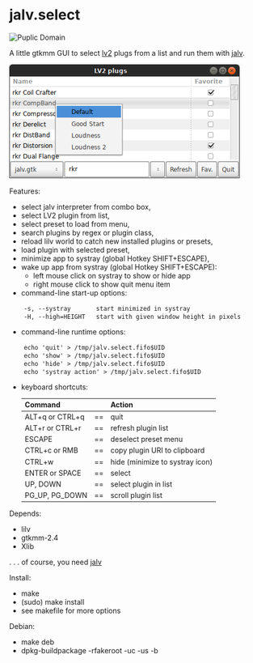 jalv.select
===========

![Puplic Domain](http://freedomdefined.org/upload/2/20/Pd-button.png)

A little gtkmm GUI to select [lv2](http://lv2plug.in/) plugs from a list
and run them with [jalv](https://drobilla.net/software/jalv/).

![jalvselect](https://github.com/brummer10/jalv_select/raw/master/jalv.select.png)

Features:

- select jalv interpreter from combo box,
- select LV2 plugin from list,
- select preset to load from menu,
- search plugins by regex or plugin class,
- reload lilv world to catch new installed plugins or presets,
- load plugin with selected preset,
- minimize app to systray (global Hotkey SHIFT+ESCAPE),
- wake up app from systray (global Hotkey SHIFT+ESCAPE):
    - left mouse click on systray to show or hide app
    - right mouse click to show quit menu item
- command-line start-up options:
```
    -s, --systray       start minimized in systray
    -H, --high=HEIGHT   start with given window height in pixels
```
- command-line runtime options:
```
    echo 'quit' > /tmp/jalv.select.fifo$UID
    echo 'show' > /tmp/jalv.select.fifo$UID
    echo 'hide' > /tmp/jalv.select.fifo$UID
    echo 'systray action' > /tmp/jalv.select.fifo$UID
```
- keyboard shortcuts:

    |   Command       |     |   Action                      |
    |-----------------|:---:|-------------------------------|
    |ALT+q or CTRL+q  |==   |quit                           |
    |ALT+r or CTRL+r  |==   |refresh plugin list            |
    |ESCAPE           |==   |deselect preset menu           |
    |CTRL+c or RMB    |==   |copy plugin URI to clipboard   |
    |CTRL+w           |==   |hide (minimize to systray icon)|
    |ENTER or SPACE   |==   |select                         |
    |UP, DOWN         |==   |select plugin in list          |
    |PG_UP, PG_DOWN   |==   |scroll plugin list             |
    
Depends:

- lilv
- gtkmm-2.4
- Xlib

 . . . of course, you need [jalv](https://drobilla.net/software/jalv/)

Install:

- make
- (sudo) make install
- see makefile for more options

Debian:

- make deb
- dpkg-buildpackage -rfakeroot -uc -us -b
